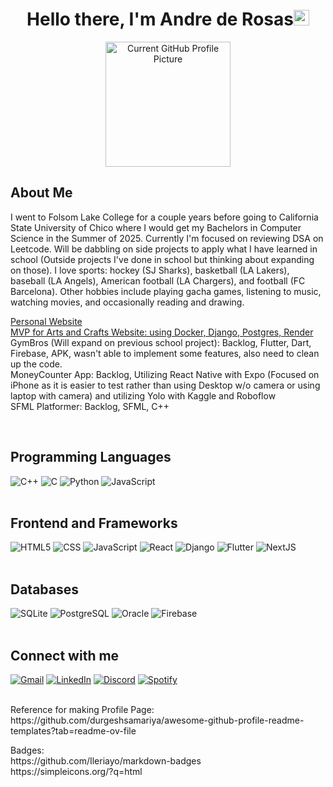 <h1 align="center"><b>Hello there, I'm Andre de Rosas</b><img src="https://media.giphy.com/media/hvRJCLFzcasrR4ia7z/giphy.gif" width="25"></h1>

<div align="center">
  <img src="photos/currentgithub.jpg" width="200" alt="Current GitHub Profile Picture">
</div>

<h2>About Me</h2>
<p>
I went to Folsom Lake College for a couple years before going to California State University of Chico where I would get my Bachelors in Computer Science in the Summer of 2025.
Currently I'm focused on reviewing DSA on Leetcode. Will be dabbling on side projects to apply what I have learned in school (Outside projects I've done in school but thinking about expanding on those).
I love sports: hockey (SJ Sharks), basketball (LA Lakers), baseball (LA Angels), American football (LA Chargers), and football (FC Barcelona).
Other hobbies include playing gacha games, listening to music, watching movies, and occasionally reading and drawing.

<a href="https://acderosas.github.io">Personal Website</a><br>
<a href="https://piecemeals.onrender.com">MVP for Arts and Crafts Website: using Docker, Django, Postgres, Render</a><br>
GymBros (Will expand on previous school project): Backlog, Flutter, Dart, Firebase, APK, wasn't able to implement some features, also need to clean up the code. <br>
MoneyCounter App: Backlog, Utilizing React Native with Expo (Focused on iPhone as it is easier to test rather than using Desktop w/o camera or using laptop with camera) and utilizing Yolo with Kaggle and Roboflow<br>
SFML Platformer: Backlog, SFML, C++
</p>
<br>

<h2>Programming Languages</h2>
<div>
    <img alt="C++" src="https://img.shields.io/badge/C++%20-%2300599C.svg?style=flat-square&logo=c%2B%2B&logoColor=white">
    <img alt="C" src="https://img.shields.io/badge/C%20-%232370ED.svg?style=flat-square&logo=c&logoColor=white">
    <img alt="Python" src="https://img.shields.io/badge/Python%20-%2314354C.svg?style=flat-square&logo=python&logoColor=white">
    <img alt="JavaScript" src="https://img.shields.io/badge/JavaScript-F7DF1E?style=flat-square&logo=javascript&logoColor=white">
</div>
<br>

<h2>Frontend and Frameworks</h2>
<div>
    <img alt="HTML5" src="https://img.shields.io/badge/HTML5-E34F26?style=flat-square&logo=html5&logoColor=white">
    <img alt="CSS" src="https://img.shields.io/badge/CSS-563D7C?style=flat-square&logo=css&logoColor=white">
    <img alt="JavaScript" src="https://img.shields.io/badge/JavaScript-F7DF1E?style=flat-square&logo=javascript&logoColor=white">
    <img alt="React" src="https://img.shields.io/badge/react-%2320232a.svg?style=flat-square&logo=react&logoColor=white">
    <img alt="Django" src="https://img.shields.io/badge/Django-092E20?style=flat-square&logo=django&logoColor=white">
    <img alt="Flutter" src="https://img.shields.io/badge/Flutter-02569B?style=flat-square&logo=flutter&logoColor=white">
    <img alt="NextJS" src="https://img.shields.io/badge/Next-black?style=flat-square&logo=next.js&logoColor=white">
</div>
<br>

<h2>Databases</h2>
<div>
    <img alt="SQLite" src="https://img.shields.io/badge/SQLite-07405E?style=flat-square&logo=sqlite&logoColor=white">
    <img alt="PostgreSQL" src="https://img.shields.io/badge/PostgreSQL-316192?style=flat-square&logo=postgresql&logoColor=white">
    <img alt="Oracle" src="https://custom-icon-badges.demolab.com/badge/Oracle-F80000?style=flat-square&logo=oracle&logoColor=white">
    <img alt="Firebase" src="https://img.shields.io/badge/firebase-a08021?style=flat-square&logo=firebase&logoColor=ffcd34">
</div>
<br>

<h2>Connect with me</h2>
<div>
    <a href="mailto:andrederosasadr@gmail.com" target="_blank"><img src="https://img.shields.io/badge/Gmail-D14836?style=flat-square&logo=gmail&logoColor=white" alt="Gmail"></a>
    <a href="https://linkedin.com/in/andre-de-rosas-a89044355/" target="_blank"><img src="https://img.shields.io/badge/LinkedIn-%230077B5.svg?&style=flat-square&logo=linkedin&logoColor=white" alt="LinkedIn"></a>
    <a href="https://discordapp.com/users/669382053921423360" target="_blank"><img src="https://img.shields.io/badge/Discord-%235865F2.svg?style=flat-square&logo=discord&logoColor=white" alt="Discord"></a>
    <a href="https://open.spotify.com/user/31hilmqs5c4tdwxybvz5j4fyqjdu" target="_blank"><img src="https://img.shields.io/badge/Spotify-%231ED760.svg?&style=flat-square&logo=spotify&logoColor=white" alt="Spotify"></a>
</div><br>

<p>Reference for making Profile Page:<br>https://github.com/durgeshsamariya/awesome-github-profile-readme-templates?tab=readme-ov-file</p>

<p>Badges:<br>https://github.com/Ileriayo/markdown-badges<br>https://simpleicons.org/?q=html</p>



